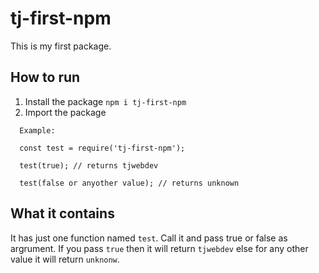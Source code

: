 ﻿# tj-first-npm

This is my first package.

## How to run

1. Install the package `npm i tj-first-npm`
2. Import the package
```
  Example: 
  
  const test = require('tj-first-npm');
  
  test(true); // returns tjwebdev
  
  test(false or anyother value); // returns unknown
```
## What it contains
It has just one function named `test`. Call it and pass true or false as argrument.
If you pass `true` then it will return `tjwebdev` else for any other value it will return `unknonw`.

